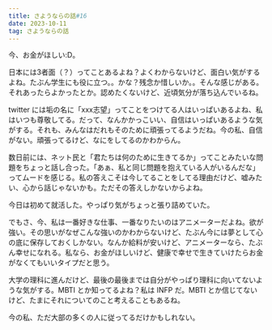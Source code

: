 ```yaml
---
title: さようならの話#16
date: 2023-10-11
tag: さようならの話
---
```


今、お金がほしい:D。

日本には3者面（？）ってことあるよね？よくわからないけど、面白い気がするよね。たぶん学生にも役に立つ。。かな？残念か惜しいか。。そんな感じがある。それあったらよかったとか。認めたくないけど、近頃気分が落ち込んでいるね。

twitter には垢の名に「xxx志望」ってことをつけてる人はいっぱいあるよね、私はいつも尊敬してる。だって、なんかかっこいい、自信はいっぱいあるような気がする。それも、みんなはだれもそのために頑張ってるようだね。今の私、自信がない。頑張ってるけど、なにをしてるのかわからん。

数日前には、ネット民と「君たちは何のために生きてるか」ってことみたいな問題をちょっと話し合った。「あぁ、私と同じ問題を抱えている人がいるんだな」ってムードを感じる。私の答えこそは今してることをしてる理由だけど、嘘みたい、心から話じゃないかも。ただその答えしかないからよね。

今日は初めて就活した。やっぱり気がちょっと張り詰めていた。

でもさ、今、私は一番好きな仕事、一番なりたいのはアニメーターだよね。欲が強い。その思いがなぜこんな強いのかわからないけど、たぶん今には夢として心の底に保存しておくしかない。なんか給料が安いけど、アニメーターなら、たぶん幸せになれる。私なら、お金がほしいけど、健康で幸せで生きていけたらお金がなくてもいいタイプだと思う。

大学の理科に進んだけど、最後の最後までは自分がやっぱり理科に向いてないような気がする。MBTI とか知ってるよね？私は INFP だ。MBTI とか信じてないけど、たまにそれについてのこと考えることもあるね。

今の私、ただ大部の多くの人に従ってるだけかもしれない。 
